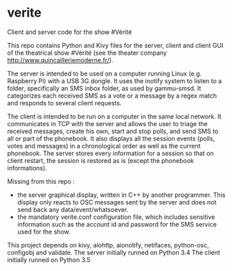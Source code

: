 # verite
Client and server code for the show #Vérité

This repo contains Python and Kivy files for the server, client and client GUI of the theatrical show #Vérité (see the theater company http://www.quincailleriemoderne.fr/).

The server is intended to be used on a computer running Linux (e.g. Raspberry Pi) with a USB 3G dongle. It uses the inotify system to listen to a folder, specifically an SMS inbox folder, as used by gammu-smsd. It categorizes each received SMS as a vote or a message by a regex match and responds to several client requests.

The client is intended to be run on a computer in the same local network. It communicates in TCP with the server and allows the user to triage the received messages, create his own, start and stop polls, and send SMS to all or part of the phonebook. It also displays all the session events (polls, votes and messages) in a chronological order as well as the current phonebook.
The server stores every information for a session so that on client restart, the session is restored as is (except the phonebook informations).

Missing from this repo :
- the server graphical display, written in C++ by another programmer. This display only reacts to OSC messages sent by the server and does not send back any data/event/whatsoever.
- the mandatory verite.conf configuration file, which includes sensitive information such as the account id and password for the SMS service used for the show.

This project depends on kivy, aiohttp, aionotify, netifaces, python-osc, configobj and validate.
The server initially runned on Python 3.4
The client initially runned on Python 3.5
